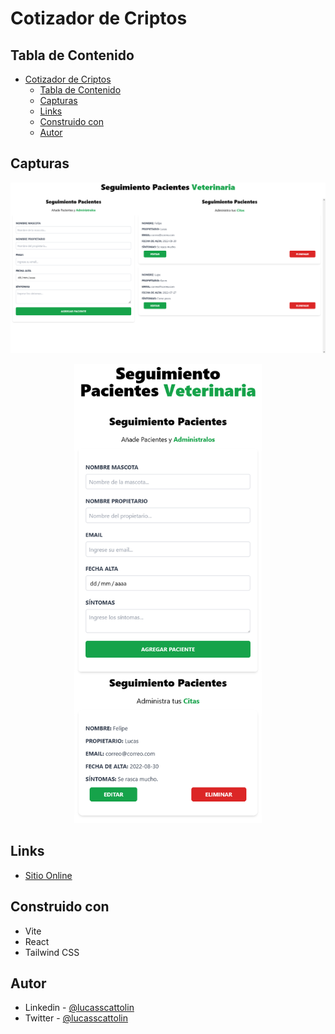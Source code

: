 # Cotizador de Criptos

## Tabla de Contenido

- [Cotizador de Criptos](#cotizador-de-criptos)
  - [Tabla de Contenido](#tabla-de-contenido)
  - [Capturas](#capturas)
  - [Links](#links)
  - [Construido con](#construido-con)
  - [Autor](#autor)

## Capturas

<p align="center">
  <img src="src/img/final/Desktop.png" width="900">
</p>
<p align="center">
  <img src="src/img/final/Mobile.png" width="300">
</p>

## Links

- [Sitio Online]()

## Construido con

- Vite
- React
- Tailwind CSS

## Autor

- Linkedin - [@lucasscattolin](https://www.linkedin.com/in/lucas-scattolin/)
- Twitter - [@lucasscattolin](https://www.twitter.com/lucasscattolin)

